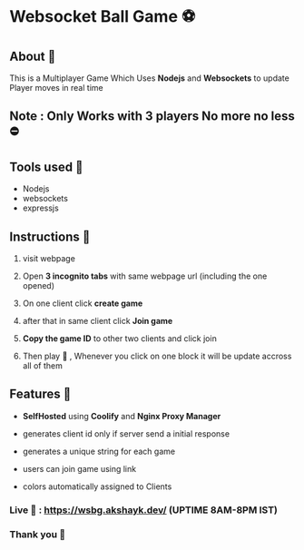 # Websocket Ball Game ⚽ 

## About 🌟

This is a Multiplayer Game Which Uses **Nodejs** and **Websockets** to update Player moves in real time

## Note : Only Works with 3 players No more no less ⛔

## Tools used 🔨

- Nodejs
- websockets
- expressjs


## Instructions 📃

1. visit webpage

2. Open **3 incognito tabs** with same webpage url (including the one opened)

3. On one client click **create game**

4. after that in same client click **Join game**

5. **Copy the game ID** to other two  clients and click join

6. Then play 🎉 , Whenever you click on one block it will be update accross all of them

## Features 🐋

- **SelfHosted** using **Coolify** and **Nginx Proxy Manager**

- generates client id only if server send a initial response

- generates a unique string for each game

- users can join game using link

- colors automatically assigned to Clients

### Live 🔗 : https://wsbg.akshayk.dev/ (UPTIME 8AM-8PM IST)

### Thank you 👋
